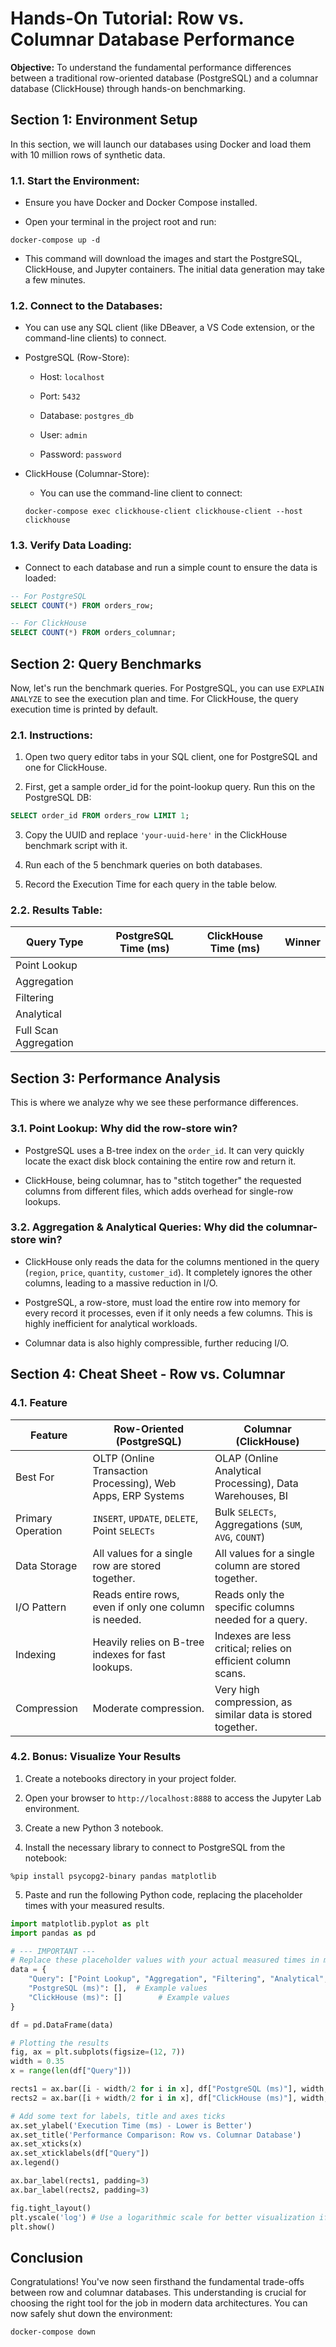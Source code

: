 # Hands-On Tutorial: Row vs. Columnar Database Performance
**Objective:** To understand the fundamental performance differences between a traditional row-oriented database (PostgreSQL) and a columnar database (ClickHouse) through hands-on benchmarking.

## Section 1: Environment Setup
In this section, we will launch our databases using Docker and load them with 10 million rows of synthetic data.

### 1.1. Start the Environment:

* Ensure you have Docker and Docker Compose installed.

* Open your terminal in the project root and run:

```
docker-compose up -d
```

* This command will download the images and start the PostgreSQL, ClickHouse, and Jupyter containers. The initial data generation may take a few minutes.

### 1.2. Connect to the Databases:

* You can use any SQL client (like DBeaver, a VS Code extension, or the command-line clients) to connect.

* PostgreSQL (Row-Store):

  * Host: `localhost`

  * Port: `5432`

  * Database: `postgres_db`

  * User: `admin`

  * Password: `password`

* ClickHouse (Columnar-Store):

  * You can use the command-line client to connect:

  ```
  docker-compose exec clickhouse-client clickhouse-client --host clickhouse
  ```

### 1.3. Verify Data Loading:

* Connect to each database and run a simple count to ensure the data is loaded:

```sql
-- For PostgreSQL
SELECT COUNT(*) FROM orders_row;

-- For ClickHouse
SELECT COUNT(*) FROM orders_columnar;
```

## Section 2: Query Benchmarks
Now, let's run the benchmark queries. For PostgreSQL, you can use `EXPLAIN ANALYZE` to see the execution plan and time. For ClickHouse, the query execution time is printed by default.

### 2.1. Instructions:

1. Open two query editor tabs in your SQL client, one for PostgreSQL and one for ClickHouse.

2. First, get a sample order_id for the point-lookup query. Run this on the PostgreSQL DB:

```sql
SELECT order_id FROM orders_row LIMIT 1;
```

3. Copy the UUID and replace `'your-uuid-here'` in the ClickHouse benchmark script with it.

4. Run each of the 5 benchmark queries on both databases.

5. Record the Execution Time for each query in the table below.

### 2.2. Results Table:

| Query Type | PostgreSQL Time (ms) | ClickHouse Time (ms) | Winner |
|------------|----------------------|-----------------|--------|
| Point Lookup | | | |
| Aggregation | | | |
| Filtering | | | |
| Analytical | | | |
| Full Scan Aggregation | | | |

## Section 3: Performance Analysis
This is where we analyze why we see these performance differences.

### 3.1. Point Lookup: Why did the row-store win?

* PostgreSQL uses a B-tree index on the `order_id`. It can very quickly locate the exact disk block containing the entire row and return it.

* ClickHouse, being columnar, has to "stitch together" the requested columns from different files, which adds overhead for single-row lookups.

### 3.2. Aggregation & Analytical Queries: Why did the columnar-store win?

* ClickHouse only reads the data for the columns mentioned in the query (`region`, `price`, `quantity`, `customer_id`). It completely ignores the other columns, leading to a massive reduction in I/O.

* PostgreSQL, a row-store, must load the entire row into memory for every record it processes, even if it only needs a few columns. This is highly inefficient for analytical workloads.

* Columnar data is also highly compressible, further reducing I/O.

## Section 4: Cheat Sheet - Row vs. Columnar

### 4.1. Feature

| Feature | Row-Oriented (PostgreSQL) | Columnar (ClickHouse) |
|---------|--------------------------|------------------|
| Best For | OLTP (Online Transaction Processing), Web Apps, ERP Systems | OLAP (Online Analytical Processing), Data Warehouses, BI |
| Primary Operation | `INSERT`, `UPDATE`, `DELETE`, Point `SELECTs` | Bulk `SELECTs`, Aggregations (`SUM`, `AVG`, `COUNT`) |
| Data Storage | All values for a single row are stored together. | All values for a single column are stored together. |
| I/O Pattern | Reads entire rows, even if only one column is needed. | Reads only the specific columns needed for a query. |
| Indexing | Heavily relies on B-tree indexes for fast lookups. | Indexes are less critical; relies on efficient column scans. |
| Compression | Moderate compression. | Very high compression, as similar data is stored together. |


### 4.2. Bonus: Visualize Your Results

1. Create a notebooks directory in your project folder.

2. Open your browser to `http://localhost:8888` to access the Jupyter Lab environment.

3. Create a new Python 3 notebook.

4. Install the necessary library to connect to PostgreSQL from the notebook:

```
%pip install psycopg2-binary pandas matplotlib
```

5. Paste and run the following Python code, replacing the placeholder times with your measured results.

``` python
import matplotlib.pyplot as plt
import pandas as pd

# --- IMPORTANT ---
# Replace these placeholder values with your actual measured times in milliseconds!
data = {
    "Query": ["Point Lookup", "Aggregation", "Filtering", "Analytical", "Full Scan"],
    "PostgreSQL (ms)": [],  # Example values
    "ClickHouse (ms)": []        # Example values
}

df = pd.DataFrame(data)

# Plotting the results
fig, ax = plt.subplots(figsize=(12, 7))
width = 0.35
x = range(len(df["Query"]))

rects1 = ax.bar([i - width/2 for i in x], df["PostgreSQL (ms)"], width, label="PostgreSQL (Row)", color='skyblue')
rects2 = ax.bar([i + width/2 for i in x], df["ClickHouse (ms)"], width, label="ClickHouse (Columnar)", color='lightcoral')

# Add some text for labels, title and axes ticks
ax.set_ylabel('Execution Time (ms) - Lower is Better')
ax.set_title('Performance Comparison: Row vs. Columnar Database')
ax.set_xticks(x)
ax.set_xticklabels(df["Query"])
ax.legend()

ax.bar_label(rects1, padding=3)
ax.bar_label(rects2, padding=3)

fig.tight_layout()
plt.yscale('log') # Use a logarithmic scale for better visualization if times vary widely
plt.show()
```

## Conclusion
Congratulations! You've now seen firsthand the fundamental trade-offs between row and columnar databases. This understanding is crucial for choosing the right tool for the job in modern data architectures. You can now safely shut down the environment:

```
docker-compose down
```

